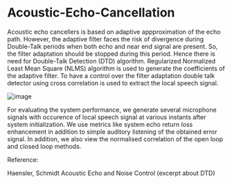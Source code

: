 # Acoustic-Echo-Cancellation

Acoustic echo cancellers is based on adaptive appproximation of the echo path. However, the adaptive filter faces the risk of divergence during Double-Talk periods when both echo and near end signal are present. So, the filter adaptation should be stopped during this period. Hence there is need for Double-Talk Detection (DTD) algorithm. Regularized Normalized Least Mean Square (NLMS) algorithm is used to generate the coefficients of the adaptive filter. To have a control over the filter adaptation double talk detector using cross correlation is used to extract the local speech signal.

![image](https://user-images.githubusercontent.com/80693116/176561602-96576d0b-aa4c-4a57-9b15-13f678767fec.png)

For evaluating the system performance, we generate several microphone signals with occurence of local speech signal at various instants after system initialization. We use metrics like system echo return loss enhancement in addition to simple auditory listening of the obtained error signal. In addition, we also view the normalised correlation of the open loop and closed loop methods.

Reference:

Haensler, Schmidt Acoustic Echo and Noise Control (excerpt about DTD)



